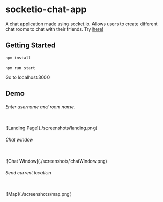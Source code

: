 # socketio-chat-app
A chat application made using socket.io. Allows users to create different chat rooms to chat with their friends.
Try [here!](https://gentle-anchorage-62589.herokuapp.com)
<br/>

## Getting Started
` npm install `

` npm run start `

Go to localhost:3000
<br/>

## Demo
###### Enter username and room name.
<br/>
![Landing Page](./screenshots/landing.png)
<br/>

###### Chat window
<br/>
![Chat Window](./screenshots/chatWindow.png)
<br/>

###### Send current location
<br/>
![Map](./screenshots/map.png)
<br/>


